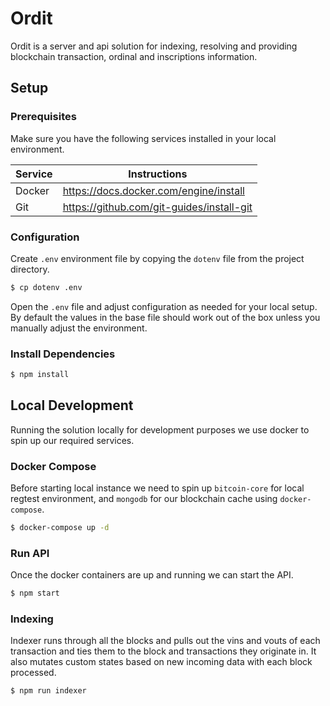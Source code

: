 # Ordit

Ordit is a server and api solution for indexing, resolving and providing blockchain transaction, ordinal and inscriptions information.

## Setup

### Prerequisites

Make sure you have the following services installed in your local environment.

| Service | Instructions                              |
| ------- | ----------------------------------------- |
| Docker  | https://docs.docker.com/engine/install    |
| Git     | https://github.com/git-guides/install-git |

### Configuration

Create `.env` environment file by copying the `dotenv` file from the project directory.

```sh
$ cp dotenv .env
```

Open the `.env` file and adjust configuration as needed for your local setup. By default the values in the base file should work out of the box unless you manually adjust the environment.

### Install Dependencies

```sh
$ npm install
```

## Local Development

Running the solution locally for development purposes we use docker to spin up our required services.

### Docker Compose

Before starting local instance we need to spin up `bitcoin-core` for local regtest environment, and `mongodb` for our blockchain cache using `docker-compose`.

```sh
$ docker-compose up -d
```

### Run API

Once the docker containers are up and running we can start the API.

```sh
$ npm start
```

### Indexing

Indexer runs through all the blocks and pulls out the vins and vouts of each transaction and ties them to the block and transactions they originate in. It also mutates custom states based on new incoming data with each block processed.

```sh
$ npm run indexer
```
